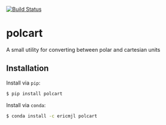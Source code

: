 [![Build Status](https://travis-ci.org/ericmjl/polcart.svg?branch=master)](https://travis-ci.org/ericmjl/polcart)

# polcart
A small utility for converting between polar and cartesian units

## Installation
Install via `pip`:

```bash
$ pip install polcart
```

Install via `conda`:

```bash
$ conda install -c ericmjl polcart
```
